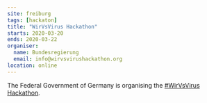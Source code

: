 ```yaml
---
site: freiburg
tags: [hackaton]
title: "WirVsVirus Hackathon"
starts: 2020-03-20
ends: 2020-03-22
organiser:
  name: Bundesregierung
  email: info@wirvsvirushackathon.org
location: online
---
```


The Federal Government of Germany is organising the [#WirVsVirus Hackathon](https://wirvsvirushackathon.org/).
